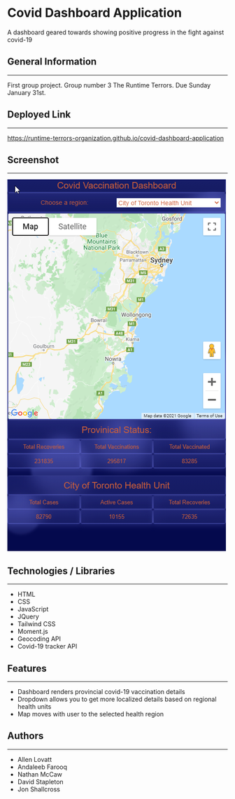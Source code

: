 # Covid Dashboard Application

A dashboard geared towards showing positive progress in the fight against covid-19


## General Information
---
First group project. Group number 3 The Runtime Terrors. Due Sunday January 31st. 


## Deployed Link
---  
https://runtime-terrors-organization.github.io/covid-dashboard-application

## Screenshot
---
![SCreenshot of application](./assets/images/screenshot.png)




## Technologies / Libraries 
---
- HTML
- CSS
- JavaScript
- JQuery
- Tailwind CSS
- Moment.js
- Geocoding API
- Covid-19 tracker API


## Features
---
- Dashboard renders provincial covid-19 vaccination details
- Dropdown allows you to get more localized details based on regional health units
- Map moves with user to the selected health region


## Authors
---
- Allen Lovatt
- Andaleeb Farooq
- Nathan McCaw
- David Stapleton
- Jon Shallcross
